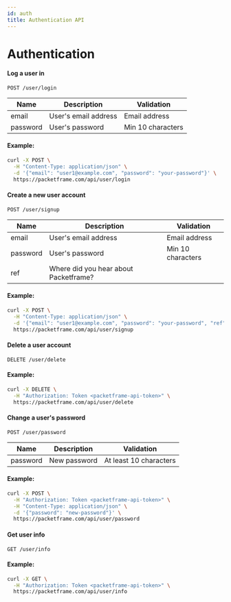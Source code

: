 ```yaml
---
id: auth
title: Authentication API
---
```


# Authentication

#### Log a user in

`POST /user/login`

| Name     | Description           | Validation          |
|----------|-----------------------|---------------------|
| email    | User's email address  | Email address       |
| password | User's password       | Min 10 characters   |

#### Example:

```bash
curl -X POST \
  -H "Content-Type: application/json" \
  -d '{"email": "user1@example.com", "password": "your-password"}' \
  https://packetframe.com/api/user/login
```

#### Create a new user account

`POST /user/signup`

| Name     | Description                           | Validation        |
|----------|---------------------------------------|-------------------|
| email    | User's email address                  | Email address     |
| password | User's password                       | Min 10 characters |
| ref      | Where did you hear about Packetframe? |                   |

#### Example:

```bash
curl -X POST \
  -H "Content-Type: application/json" \
  -d '{"email": "user1@example.com", "password": "your-password", "ref": "Nate"}' \
  https://packetframe.com/api/user/signup
```

#### Delete a user account

`DELETE /user/delete`

#### Example:

```bash
curl -X DELETE \
  -H "Authorization: Token <packetframe-api-token>" \
  https://packetframe.com/api/user/delete
```

#### Change a user's password

`POST /user/password`

| Name     | Description  | Validation             |
|----------|--------------|------------------------|
| password | New password | At least 10 characters |

#### Example:

```bash
curl -X POST \
  -H "Authorization: Token <packetframe-api-token>" \
  -H "Content-Type: application/json" \
  -d '{"password": "new-password"}' \
  https://packetframe.com/api/user/password
```

#### Get user info

`GET /user/info`

#### Example:

```bash
curl -X GET \
  -H "Authorization: Token <packetframe-api-token>" \
  https://packetframe.com/api/user/info
```
